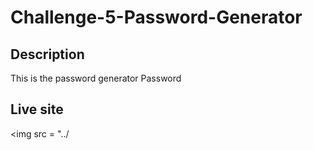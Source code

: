 # Challenge-5-Password-Generator

## Description

This is the password generator
 Password 


 ## Live site

 <img src = "../